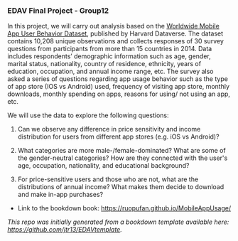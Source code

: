 ### EDAV Final Project - Group12

In this project, we will carry out analysis based on the [Worldwide Mobile App User Behavior Dataset](https://dataverse.harvard.edu/dataset.xhtml?persistentId=doi:10.7910/DVN/27459), published by Harvard Dataverse. The dataset contains 10,208 unique observations and collects responses of 30 survey questions from participants from more than 15 countries in 2014. Data includes respondents’ demographic information such as age, gender, marital status, nationality, country of residence, ethnicity, years of education, occupation, and annual income range, etc. The survey also asked a series of questions regarding app usage behavior such as the type of app store (IOS vs Android) used, frequency of visiting app store, monthly downloads, monthly
spending on apps, reasons for using/ not using an app, etc.

We will use the data to explore the following questions:

1. Can we observe any difference in price sensitivity and income distribution for users from different app stores (e.g. iOS vs Android)?

2. What categories are more male-/female-dominated? What are some of the gender-neutral categories? How are they connected with the user's age, occupation, nationality, and educational background?

3. For price-sensitive users and those who are not, what are the distributions of annual income? What makes them decide to download and make in-app purchases?

- Link to the bookdown book: https://ruopufan.github.io/MobileAppUsage/

*This repo was initially generated from a bookdown template available here: https://github.com/jtr13/EDAVtemplate.*	
